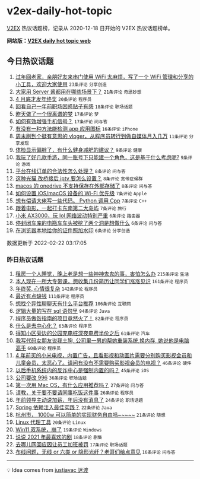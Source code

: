 # v2ex-daily-hot-topic

[V2EX](https://www.v2ex.com/) 热议话题榜，记录从 2020-12-18 日开始的 V2EX 热议话题榜单。

**网站版：[V2EX daily hot topic web](https://boojack.github.io/v2ex-daily-hot-topic-web/)**

## 今日热议话题

<!-- TODAY BEGIN -->

1. [过年回老家，亲朋好友来串门使用 WiFi 太麻烦，写了一个 WiFi 管理和分享的小工具，欢迎大家使用](https://www.v2ex.com/t/835565) `23条评论` `分享创造`
1. [大家用 Server 酱都用在哪些场景下？](https://www.v2ex.com/t/835547) `21条评论` `奇思妙想`
1. [4 月底才发年终奖](https://www.v2ex.com/t/835572) `20条评论` `程序员`
1. [回看自己一年前职场困惑贴子有感](https://www.v2ex.com/t/835553) `18条评论` `职场话题`
1. [昨天做了一个很离谱的梦](https://www.v2ex.com/t/835550) `17条评论` `梦`
1. [如何有效增强手机信号？](https://www.v2ex.com/t/835546) `17条评论` `问与答`
1. [有没有一种方法能检测 app 应用图标](https://www.v2ex.com/t/835540) `16条评论` `iPhone`
1. [周末刷到个挺有意思的 vloger，从程序员转行到做自媒体月入几万](https://www.v2ex.com/t/835561) `11条评论` `分享发现`
1. [体检显示偏胖了，有什么健身减肥的建议？](https://www.v2ex.com/t/835579) `9条评论` `健康`
1. [我玩了好几款手游，同一账号下只能建一个角色，这是基于什么考虑呢?](https://www.v2ex.com/t/835567) `9条评论` `游戏`
1. [平台在线订单的合法性怎么处理？](https://www.v2ex.com/t/835542) `8条评论` `问与答`
1. [这种光猫 改桥接后 iptv 要怎么设置？](https://www.v2ex.com/t/835539) `8条评论` `宽带症候群`
1. [macos 的 onedrive 不支持保存在外部存储了](https://www.v2ex.com/t/835538) `8条评论` `问与答`
1. [如何设置 iOS/macOS 设备的 Wi-Fi 优先级](https://www.v2ex.com/t/835574) `7条评论` `Apple`
1. [想有偿请大佬写一些代码。 Python 调用 Cpp](https://www.v2ex.com/t/835549) `7条评论` `C++`
1. [跟着电影，一起打卡东南第二大岛屿](https://www.v2ex.com/t/835541) `7条评论` `旅行`
1. [小米 AX3000，玩 lol 网络波动特别严重](https://www.v2ex.com/t/835569) `6条评论` `路由器`
1. [停封闭车库的电瓶车车头被挖了两个洞是想做什么](https://www.v2ex.com/t/835552) `6条评论` `问与答`
1. [在浏览器本地给你的证件照加水印](https://www.v2ex.com/t/835543) `6条评论` `分享创造`

数据更新于 2022-02-22 03:17:05

<!-- TODAY END -->

### 昨日热议话题

<!-- YESTERDAY BEGIN -->

1. [租房一个人睡觉，晚上老是想一些神神鬼鬼的事，害怕怎么办](https://www.v2ex.com/t/835303) `215条评论` `生活`
1. [本人现在一所大专带课，想收集几份简历让同学们涨涨见识](https://www.v2ex.com/t/835286) `161条评论` `程序员`
1. [年终奖, 心情很复杂](https://www.v2ex.com/t/835402) `142条评论` `程序员`
1. [最近有点缺钱](https://www.v2ex.com/t/835314) `111条评论` `程序员`
1. [想找个异性聊聊天有什么平台推荐](https://www.v2ex.com/t/835291) `106条评论` `互联网`
1. [逻辑大量的写在 sql 语句里](https://www.v2ex.com/t/835439) `94条评论` `Java`
1. [程序员做饭指南的项目竟然火了！](https://www.v2ex.com/t/835363) `82条评论` `程序员`
1. [什么是去中心化？](https://www.v2ex.com/t/835289) `63条评论` `程序员`
1. [得知小区旁边的公园充电桩深夜电费半价之后](https://www.v2ex.com/t/835413) `61条评论` `汽车`
1. [我写代码女朋友说我土狗, 公司里一男的帮她重装系统,换内存, 她说他是电脑高手](https://www.v2ex.com/t/835417) `60条评论` `程序员`
1. [4 年前买的小米电视，内置广告，且看影视和动画片需要分别购买影视会员和儿童会员，太恶心了。请问有没有不需要购买影视会员的电视？](https://www.v2ex.com/t/835310) `46条评论` `硬件`
1. [以后手机系统内的反诈中心是强制内置的吗？](https://www.v2ex.com/t/835486) `45条评论` `iOS`
1. [公司要改 996](https://www.v2ex.com/t/835444) `36条评论` `职场话题`
1. [第一次用 Mac OS，有什么应用推荐吗？](https://www.v2ex.com/t/835362) `27条评论` `问与答`
1. [请教，关于要不要请同事吃饭这件事](https://www.v2ex.com/t/835335) `26条评论` `程序员`
1. [年前领导主动说加薪，年后没有消息了](https://www.v2ex.com/t/835338) `24条评论` `职场话题`
1. [Spring 依赖注入最佳实践？](https://www.v2ex.com/t/835484) `22条评论` `Java`
1. [杭州市， 1000w 可以简单的实现财务自由吗~~~~~](https://www.v2ex.com/t/835476) `21条评论` `随想`
1. [Linux 代理工具](https://www.v2ex.com/t/835321) `20条评论` `Linux`
1. [Win11 双系统，崩了](https://www.v2ex.com/t/835345) `19条评论` `Windows`
1. [说说 2021 年最喜欢的剧](https://www.v2ex.com/t/835348) `18条评论` `剧集`
1. [去哪儿网回应因让员工加班被罚](https://www.v2ex.com/t/835391) `17条评论` `职场话题`
1. [布线问题，无线 or 六类 or 隐形光纤？老哥们给点意见](https://www.v2ex.com/t/835510) `16条评论` `问与答`

<!-- YESTERDAY END -->

---

💡 Idea comes from [justjavac 迷渡](https://github.com/justjavac/)
